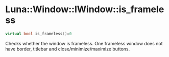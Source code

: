 # Luna::Window::IWindow::is_frameless

```c++
virtual bool is_frameless()=0
```

Checks whether the window is frameless. One frameless window does not have border, titlebar and close/minimize/maximize buttons. 

